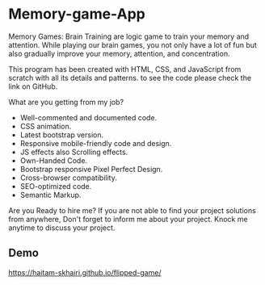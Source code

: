 # Memory-game-App

Memory Games: Brain Training are logic game to train your memory and attention. While playing our brain games, you not only have a lot of fun but also gradually improve your memory, attention, and concentration.

This program has been created with HTML, CSS, and JavaScript from scratch with all its details and patterns.
to see the code please check the link on GitHub.

What are you getting from my job?

- Well-commented and documented code.
- CSS animation.
- Latest bootstrap version.
- Responsive mobile-friendly code and design.
- JS effects also Scrolling effects.
- Own-Handed Code.
- Bootstrap responsive Pixel Perfect Design.
- Cross-browser compatibility.
- SEO-optimized code.
- Semantic Markup.

Are you Ready to hire me? If you are not able to find your project solutions from anywhere, Don't forget to inform me about your project. Knock me anytime to discuss your project.

## Demo
https://haitam-skhairi.github.io/flipped-game/
